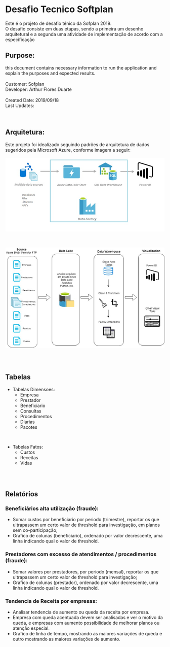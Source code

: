 # Desafio Tecnico Softplan
Este é o projeto de desafio ténico da Sofplan 2019.<br />
O desafio consiste em duas etapas, sendo a primeira um desenho arquitetural e a segunda uma atividade de implementação de acordo com a especificação <br />

## Purpose: 
  this document contains necessary information to run the application and explain the purposes and expected results.<br />
<br />
Customer: Sofplan <br />
Developer: Arthur Flores Duarte <br />
<br />
Created Date: 2019/09/18 <br />
Last Updates:  <br />
<br /><br />

## Arquitetura:
Este projeto foi idealizado seguindo padrões de arquitetura de dados sugeridos pela Microsoft Azure, conforme imagem a seguir:<br /><br />
![Data_Architecture_overview](Data_Architecture_overview.jpg?raw=true "GET")

<br /><br />
![Data_Architecture_process](Data_Architecture_process.jpg?raw=true "GET")

<br /><br />

## Tabelas
- Tabelas Dimensoes:<br />
	- Empresa
	- Prestador
	- Beneficiario
	- Consultas
	- Procedimentos
	- Diarias
	- Pacotes
	
 <br />
 
- Tabelas Fatos:
	- Custos
	- Receitas
	- Vidas

<br /><br />

## Relatórios
### Beneficiários alta utilização (fraude):
- Somar custos por beneficiario por periodo (trimestre), reportar os que ultrapassem um certo valor de threshold para investigação, em planos sem co-participação;
- Grafico de colunas (beneficiario), ordenado por valor decrescente, uma linha indicando qual o valor de threshold. 

### Prestadores com excesso de atendimentos / procedimentos (fraude):
- Somar valores por prestadores, por periodo (mensal), reportar os que ultrapassem um certo valor de threshold para investigação;
- Grafico de colunas (prestador), ordenado por valor decrescente, uma linha indicando qual o valor de threshold.

### Tendencia de Receita por empresas:
- Analisar tendencia de aumento ou queda da receita por empresa. 
- Empresa com queda acentuada devem ser analisadas e ver o motivo da queda, e empresas com aumento possibilidade de melhorar planos ou atenção especial.
- Grafico de linha de tempo, mostrando as maiores variações de queda e outro mostrando as maiores variações de aumento.
